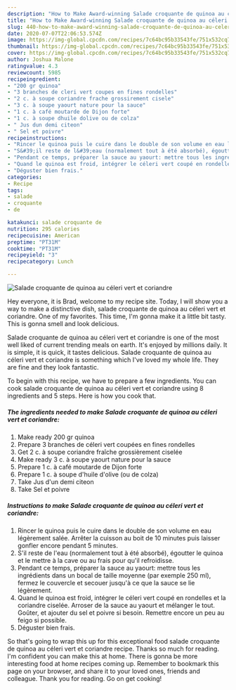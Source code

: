 ```yaml
---
description: "How to Make Award-winning Salade croquante de quinoa au céleri vert et coriandre"
title: "How to Make Award-winning Salade croquante de quinoa au céleri vert et coriandre"
slug: 440-how-to-make-award-winning-salade-croquante-de-quinoa-au-celeri-vert-et-coriandre
date: 2020-07-07T22:06:53.574Z
image: https://img-global.cpcdn.com/recipes/7c64bc95b33543fe/751x532cq70/salade-croquante-de-quinoa-au-celeri-vert-et-coriandre-photo-principale-de-la-recette.jpg
thumbnail: https://img-global.cpcdn.com/recipes/7c64bc95b33543fe/751x532cq70/salade-croquante-de-quinoa-au-celeri-vert-et-coriandre-photo-principale-de-la-recette.jpg
cover: https://img-global.cpcdn.com/recipes/7c64bc95b33543fe/751x532cq70/salade-croquante-de-quinoa-au-celeri-vert-et-coriandre-photo-principale-de-la-recette.jpg
author: Joshua Malone
ratingvalue: 4.3
reviewcount: 5985
recipeingredient:
- "200 gr quinoa"
- "3 branches de cleri vert coupes en fines rondelles"
- "2 c. à soupe coriandre frache grossirement cisele"
- "3 c. à soupe yaourt nature pour la sauce"
- "1 c. à café moutarde de Dijon forte"
- "1 c. à soupe dhuile dolive ou de colza"
- " Jus dun demi citeon"
- " Sel et poivre"
recipeinstructions:
- "Rincer le quinoa puis le cuire dans le double de son volume en eau légèrement salée. Arrêter la cuisson au boit de 10 minutes puis laisser gonfler encore pendant 5 minutes."
- "S&#39;il reste de l&#39;eau (normalement tout à été absorbé), égoutter le quinoa et le mettre à la cave ou au frais pour qu&#39;il refroidisse."
- "Pendant ce temps, préparer la sauce au yaourt: mettre tous les ingrédients dans un bocal de taille moyenne (par exemple 250 ml), fermez le couvercle et secouer jusqu&#39;à ce que la sauce se lie légèrement."
- "Quand le quinoa est froid, intégrer le céleri vert coupé en rondelles et la coriandre ciselée. Arroser de la sauce au yaourt et mélanger le tout. Goûter, et ajouter du sel et poivre si besoin. Remettre encore un peu au feigo si possible."
- "Déguster bien frais."
categories:
- Recipe
tags:
- salade
- croquante
- de

katakunci: salade croquante de 
nutrition: 295 calories
recipecuisine: American
preptime: "PT31M"
cooktime: "PT31M"
recipeyield: "3"
recipecategory: Lunch

---
```



![Salade croquante de quinoa au céleri vert et coriandre](https://img-global.cpcdn.com/recipes/7c64bc95b33543fe/751x532cq70/salade-croquante-de-quinoa-au-celeri-vert-et-coriandre-photo-principale-de-la-recette.jpg)

Hey everyone, it is Brad, welcome to my recipe site. Today, I will show you a way to make a distinctive dish, salade croquante de quinoa au céleri vert et coriandre. One of my favorites. This time, I'm gonna make it a little bit tasty. This is gonna smell and look delicious.

Salade croquante de quinoa au céleri vert et coriandre is one of the most well liked of current trending meals on earth. It's enjoyed by millions daily. It is simple, it is quick, it tastes delicious. Salade croquante de quinoa au céleri vert et coriandre is something which I've loved my whole life. They are fine and they look fantastic.




To begin with this recipe, we have to prepare a few ingredients. You can cook salade croquante de quinoa au céleri vert et coriandre using 8 ingredients and 5 steps. Here is how you cook that.

<!--inarticleads1-->

##### The ingredients needed to make Salade croquante de quinoa au céleri vert et coriandre:

1. Make ready 200 gr quinoa
1. Prepare 3 branches de céleri vert coupées en fines rondelles
1. Get 2 c. à soupe coriandre fraîche grossièrement ciselée
1. Make ready 3 c. à soupe yaourt nature pour la sauce
1. Prepare 1 c. à café moutarde de Dijon forte
1. Prepare 1 c. à soupe d&#39;huile d&#39;olive (ou de colza)
1. Take  Jus d&#39;un demi citeon
1. Take  Sel et poivre




<!--inarticleads2-->

##### Instructions to make Salade croquante de quinoa au céleri vert et coriandre:

1. Rincer le quinoa puis le cuire dans le double de son volume en eau légèrement salée. Arrêter la cuisson au boit de 10 minutes puis laisser gonfler encore pendant 5 minutes.
1. S&#39;il reste de l&#39;eau (normalement tout à été absorbé), égoutter le quinoa et le mettre à la cave ou au frais pour qu&#39;il refroidisse.
1. Pendant ce temps, préparer la sauce au yaourt: mettre tous les ingrédients dans un bocal de taille moyenne (par exemple 250 ml), fermez le couvercle et secouer jusqu&#39;à ce que la sauce se lie légèrement.
1. Quand le quinoa est froid, intégrer le céleri vert coupé en rondelles et la coriandre ciselée. Arroser de la sauce au yaourt et mélanger le tout. Goûter, et ajouter du sel et poivre si besoin. Remettre encore un peu au feigo si possible.
1. Déguster bien frais.




So that's going to wrap this up for this exceptional food salade croquante de quinoa au céleri vert et coriandre recipe. Thanks so much for reading. I'm confident you can make this at home. There is gonna be more interesting food at home recipes coming up. Remember to bookmark this page on your browser, and share it to your loved ones, friends and colleague. Thank you for reading. Go on get cooking!
